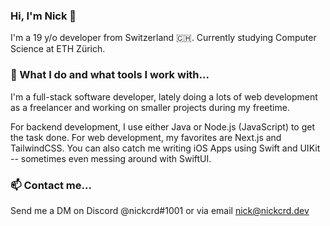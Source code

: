 ### Hi, I'm Nick 👋
I'm a 19 y/o developer from Switzerland 🇨🇭. Currently studying Computer Science at ETH Zürich.

### 🌟 What I do and what tools I work with...
I'm a full-stack software developer, lately doing a lots of web development as a freelancer and working on smaller projects during my freetime.

For backend development, I use either Java or Node.js (JavaScript) to get the task done. For web development, my favorites are Next.js and TailwindCSS. You can also catch me writing iOS Apps using Swift and UIKit -- sometimes even messing around with SwiftUI. 

### 📫 Contact me...
Send me a DM on Discord @nickcrd#1001 or via email nick@nickcrd.dev
